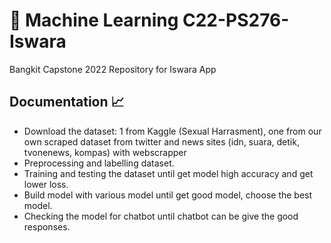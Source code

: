 # 🤖 Machine Learning C22-PS276-Iswara

Bangkit Capstone 2022 Repository for Iswara App 

## Documentation 📈 

- Download the dataset: 1 from Kaggle (Sexual Harrasment), one from our own scraped dataset from twitter and news sites (idn, suara, detik, tvonenews, kompas) with webscrapper
- Preprocessing and labelling dataset.
- Training and testing the dataset until get model high accuracy and get lower loss.
- Build model with various model until get good model, choose the best model.
- Checking the model for chatbot until chatbot can be give the good responses.
